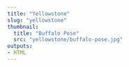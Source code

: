 ```yaml
---
title: "Yellowstone"
slug: "yellowstone"
thumbnail:
  title: "Buffalo Pose"
  src: "yellowstone/buffalo-pose.jpg"
outputs:
- HTML
---
```

